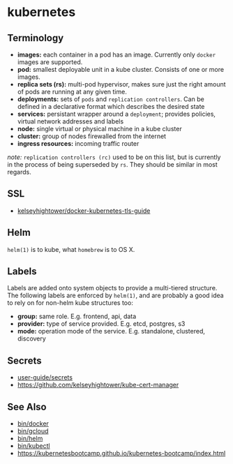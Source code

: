 # kubernetes

## Terminology
- __images:__ each container in a pod has an image. Currently only `docker`
  images are supported.
- __pod:__ smallest deployable unit in a kube cluster. Consists of one or more
  images.
- __replica sets (rs):__ multi-pod hypervisor, makes sure just the
  right amount of pods are running at any given time.
- __deployments:__ sets of `pods` and `replication controllers`. Can be defined
  in a declarative format which describes the desired state
- __services:__ persistant wrapper around a `deployment`; provides policies,
  virtual network addresses and labels
- __node:__ single virtual or physical machine in a kube cluster
- __cluster:__ group of nodes firewalled from the internet
- __ingress resources:__ incoming traffic router

_note:_ `replication controllers (rc)` used to be on this list, but is
currently in the process of being superseded by `rs`. They should be similar in
most regards.

## SSL
- [kelseyhightower/docker-kubernetes-tls-guide](https://github.com/kelseyhightower/docker-kubernetes-tls-guide)

## Helm
`helm(1)` is to kube, what `homebrew` is to OS X.

## Labels
Labels are added onto system objects to provide a multi-tiered structure. The
following labels are enforced by `helm(1)`, and are probably a good idea to
rely on for non-helm kube structures too:
- __group:__ same role. E.g. frontend, api, data
- __provider:__ type of service provided. E.g. etcd, postgres, s3
- __mode:__ operation mode of the service. E.g. standalone, clustered,
  discovery

## Secrets
- [user-guide/secrets](http://kubernetes.io/docs/user-guide/secrets)
- https://github.com/kelseyhightower/kube-cert-manager

## See Also
- [bin/docker](../bin/docker.md)
- [bin/gcloud](../bin/gcloud.md)
- [bin/helm](../bin/helm.md)
- [bin/kubectl](../bin/kubectl.md)
- https://kubernetesbootcamp.github.io/kubernetes-bootcamp/index.html
